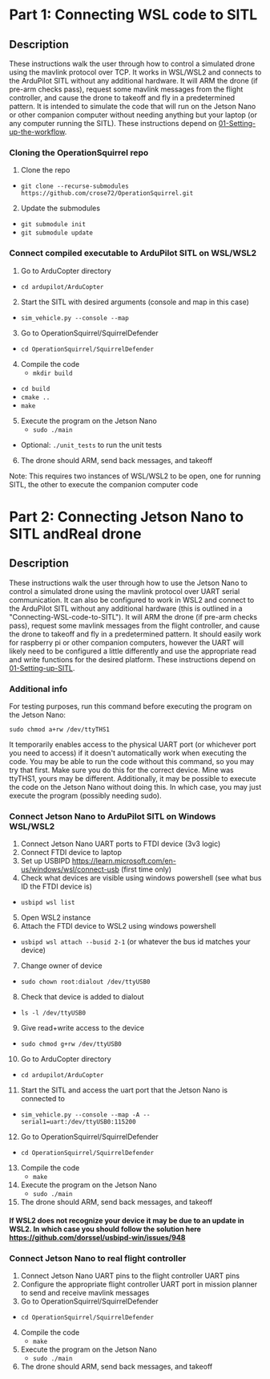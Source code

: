 # Part 1: Connecting WSL code to SITL

## Description

These instructions walk the user through how to control a simulated drone using the mavlink protocol over TCP.  It works in WSL/WSL2 and connects to the ArduPilot SITL without any additional hardware.  It will ARM the drone (if pre-arm checks pass), request some mavlink messages from the flight controller, and cause the drone to takeoff and fly in a predetermined pattern.  It is intended to simulate the code that will run on the Jetson Nano or other companion computer without needing anything but your laptop (or any computer running the SITL).  These instructions depend on [01-Setting-up-the-workflow](https://github.com/crose72/OperationSquirrel/blob/master/Docs/01-Setting-up-the-workflow.md).

### Cloning the OperationSquirrel repo

1. Clone the repo

- `git clone --recurse-submodules https://github.com/crose72/OperationSquirrel.git`

2. Update the submodules

- `git submodule init`
- `git submodule update`

### Connect compiled executable to ArduPilot SITL on WSL/WSL2

1. Go to ArduCopter directory

- `cd ardupilot/ArduCopter`

2. Start the SITL with desired arguments (console and map in this case)

- `sim_vehicle.py --console --map`

3. Go to OperationSquirrel/SquirrelDefender

- `cd OperationSquirrel/SquirrelDefender`

4. Compile the code
    - `mkdir build`

- `cd build`
- `cmake ..`
- `make`

5. Execute the program on the Jetson Nano
    - `sudo ./main`

- Optional: `./unit_tests` to run the unit tests

6. The drone should ARM, send back messages, and takeoff

Note: This requires two instances of WSL/WSL2 to be open, one for running SITL, the other to execute the companion computer code

# Part 2: Connecting Jetson Nano to SITL andReal drone

## Description

These instructions walk the user through how to use the Jetson Nano to control a simulated drone using the mavlink protocol over UART serial communication.  It can also be configured to work in WSL2 and connect to the ArduPilot SITL without any additional hardware (this is outlined in a "Connecting-WSL-code-to-SITL").  It will ARM the drone (if pre-arm checks pass), request some mavlink messages from the flight controller, and cause the drone to takeoff and fly in a predetermined pattern.  It should easily work for raspberry pi or other companion computers, however the UART will likely need to be configured a little differently and use the appropriate read and write functions for the desired platform.  These instructions depend on [01-Setting-up-SITL](https://github.com/crose72/OperationSquirrel/blob/master/Docs/01-Setting-up-the-workflow.md).

### Additional info

For testing purposes, run this command before executing the program on the Jetson Nano:

`sudo chmod a+rw /dev/ttyTHS1`

It temporarily enables access to the physical UART port (or whichever port you need to access) if it doesn't automatically work when executing the code.  You may be able to run the code without this command, so you may try that first.  Make sure you do this for the correct device.  Mine was ttyTHS1, yours may be different.  Additionally, it may be possible to execute the code on the Jetson Nano without doing this.  In which case, you may just execute the program (possibly needing sudo).

### Connect Jetson Nano to ArduPilot SITL on Windows WSL/WSL2

1. Connect Jetson Nano UART ports to FTDI device (3v3 logic)
2. Connect FTDI device to laptop
3. Set up USBIPD <https://learn.microsoft.com/en-us/windows/wsl/connect-usb> (first time only)
4. Check what devices are visible using windows powershell (see what bus ID the FTDI device is)

- `usbipd wsl list`

5. Open WSL2 instance
6. Attach the FTDI device to WSL2 using windows powershell

- `usbipd wsl attach --busid 2-1` (or whatever the bus id matches your device)

7. Change owner of device

- `sudo chown root:dialout /dev/ttyUSB0`

8. Check that device is added to dialout

- `ls -l /dev/ttyUSB0`

9. Give read+write access to the device

- `sudo chmod g+rw /dev/ttyUSB0`

10. Go to ArduCopter directory

- `cd ardupilot/ArduCopter`

11. Start the SITL and access the uart port that the Jetson Nano is connected to

- `sim_vehicle.py --console --map -A --serial1=uart:/dev/ttyUSB0:115200`

12. Go to OperationSquirrel/SquirrelDefender

- `cd OperationSquirrel/SquirrelDefender`

13. Compile the code
    - `make`
14. Execute the program on the Jetson Nano
    - `sudo ./main`
15. The drone should ARM, send back messages, and takeoff

#### If WSL2 does not recognize your device it may be due to an update in WSL2.  In which case you should follow the solution here <https://github.com/dorssel/usbipd-win/issues/948>

### Connect Jetson Nano to real flight controller

1. Connect Jetson Nano UART pins to the flight controller UART pins
2. Configure the appropriate flight controller UART port in mission planner to send and receive mavlink messages
3. Go to OperationSquirrel/SquirrelDefender

- `cd OperationSquirrel/SquirrelDefender`

4. Compile the code
    - `make`
5. Execute the program on the Jetson Nano
    - `sudo ./main`
6. The drone should ARM, send back messages, and takeoff
